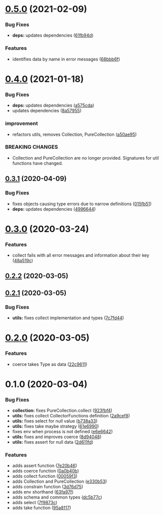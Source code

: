 # [0.5.0](https://github.com/rafamel/ensurism/compare/v0.4.0...v0.5.0) (2021-02-09)


### Bug Fixes

* **deps:** updates dependencies ([61fb94d](https://github.com/rafamel/ensurism/commit/61fb94d134bcd8dcee948573d3fe93871e5aff7e))


### Features

* identifies data by name in error messages ([68bbb6f](https://github.com/rafamel/ensurism/commit/68bbb6f33cdfef21092858085f2b141932087352))



# [0.4.0](https://github.com/rafamel/ensurism/compare/v0.3.1...v0.4.0) (2021-01-18)


### Bug Fixes

* **deps:** updates dependencies ([a575cda](https://github.com/rafamel/ensurism/commit/a575cdad5d33ba85393e26065aac90816b42e4ee))
* updates dependencies ([8a57955](https://github.com/rafamel/ensurism/commit/8a579554e27f020cc2dd57c68333aac6044633fc))


### improvement

* refactors utils, removes Collection, PureCollection ([a50ae95](https://github.com/rafamel/ensurism/commit/a50ae950e6ba96400e4123d88ee20d1cc973c3f0))


### BREAKING CHANGES

* Collection and PureCollection are no longer provided. Signatures for util functions
have changed.



## [0.3.1](https://github.com/rafamel/ensurism/compare/v0.3.0...v0.3.1) (2020-04-09)


### Bug Fixes

* fixes objects causing type errors due to narrow definitions ([015fb51](https://github.com/rafamel/ensurism/commit/015fb51b24186c62906472b740a7edc8a66afb8c))
* **deps:** updates dependencies ([4996644](https://github.com/rafamel/ensurism/commit/4996644fde94d6c1d9384b89a05318228fd1472a))



# [0.3.0](https://github.com/rafamel/ensurism/compare/v0.2.2...v0.3.0) (2020-03-24)


### Features

* collect fails with all error messages and information about their key ([48a519c](https://github.com/rafamel/ensurism/commit/48a519cb0bb122fa403db121a54eb32983eafc58))



## [0.2.2](https://github.com/rafamel/ensurism/compare/v0.2.1...v0.2.2) (2020-03-05)



## [0.2.1](https://github.com/rafamel/ensurism/compare/v0.2.0...v0.2.1) (2020-03-05)


### Bug Fixes

* **utils:** fixes collect implementation and types ([7c7fd44](https://github.com/rafamel/ensurism/commit/7c7fd4498078fbec9e8ad0c385d0943f054183a1))



# [0.2.0](https://github.com/rafamel/ensurism/compare/v0.1.0...v0.2.0) (2020-03-05)


### Features

* coerce takes Type as data ([22c9611](https://github.com/rafamel/ensurism/commit/22c9611ae988a06fe42107ee0b660639a73ebe87))



# 0.1.0 (2020-03-04)


### Bug Fixes

* **collection:** fixes PureCollection.collect ([923fbf4](https://github.com/rafamel/ensurism/commit/923fbf4b296296643f0b1a4903253e0622ff3aac))
* **utils:** fixes collect CollectorFunctions definition ([2a9cef8](https://github.com/rafamel/ensurism/commit/2a9cef8b4ab3008e238aab24c29bfe32e825e010))
* **utils:** fixes select for null value ([b738a33](https://github.com/rafamel/ensurism/commit/b738a330c13f0962cc24ef6145cad1e75ec7d8d2))
* **utils:** fixes take maybe strategy ([61e6990](https://github.com/rafamel/ensurism/commit/61e6990ca54dfeb231ac4f4b36b9540f6647627c))
* fixes env when process is not defined ([e6e6642](https://github.com/rafamel/ensurism/commit/e6e6642473368937fcf732cbfb324b6c771b8604))
* **utils:** fixes and improves coerce ([8d94048](https://github.com/rafamel/ensurism/commit/8d9404878fb84ccd17a3ec5e3ba2b6eb503b4a8b))
* **utils:** fixes assert for null data ([2d611fd](https://github.com/rafamel/ensurism/commit/2d611fd6518f35411b8917a79107f08bc072974f))


### Features

* adds assert function ([7e20b46](https://github.com/rafamel/ensurism/commit/7e20b4695681873f5a9aa8f1051f199fa76c98ff))
* adds coerce function ([0a0b40b](https://github.com/rafamel/ensurism/commit/0a0b40bbd6c503ed614f873169c272e5303c5425))
* adds collect function ([00059f3](https://github.com/rafamel/ensurism/commit/00059f30237f4d4b1dedf3745d0f0605281fd0ba))
* adds Collection and PureCollection ([e330b53](https://github.com/rafamel/ensurism/commit/e330b534c73699545d734a0cf961c9386170d626))
* adds constrain function ([3d76d75](https://github.com/rafamel/ensurism/commit/3d76d75c6174b81ead64efab0a5474678868c25b))
* adds env shorthand ([63fa97f](https://github.com/rafamel/ensurism/commit/63fa97fb032c8228367096cd15692705d3fbe72d))
* adds schema and common types ([dc5b77c](https://github.com/rafamel/ensurism/commit/dc5b77c0e0d2fc6ee153898f1b7dc2531e5e81b2))
* adds select ([7f9873c](https://github.com/rafamel/ensurism/commit/7f9873ca62cf3e242296416a05a01eed0408d7ce))
* adds take function ([95a8117](https://github.com/rafamel/ensurism/commit/95a8117f9ba11d25f7b9c89179fb3864ec0f035b))



